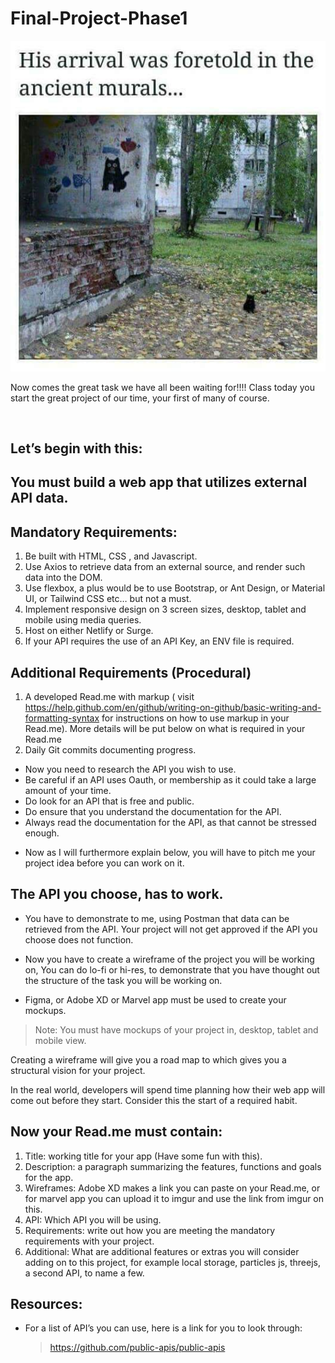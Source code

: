 # Final-Project-Phase1

![](Time.jpg)

Now comes the great task we have all been waiting for!!!!
Class today you start the great project of our time, your first of many of course.

<br>

## Let’s begin with this:

## You must build a web app that utilizes external API data.

## Mandatory Requirements:

1. Be built with HTML, CSS , and Javascript.
2. Use Axios to retrieve data from an external source, and render such data into the DOM.
3. Use flexbox, a plus would be to use Bootstrap, or Ant Design, or Material UI, or Tailwind CSS etc… but not a must.
4. Implement responsive design on 3 screen sizes, desktop, tablet and mobile using media queries.
5. Host on either Netlify or Surge.
6. If your API requires the use of an API Key, an ENV file is required.
   <br>

## Additional Requirements (Procedural)

1. A developed Read.me with markup ( visit https://help.github.com/en/github/writing-on-github/basic-writing-and-formatting-syntax for instructions on how to use markup in your Read.me). More details will be put below on what is required in your Read.me
2. Daily Git commits documenting progress.

- Now you need to research the API you wish to use.
- Be careful if an API uses Oauth, or membership as it could take a large amount of your time.
- Do look for an API that is free and public.
- Do ensure that you understand the documentation for the API.
- Always read the documentation for the API, as that cannot be stressed enough.
  <br>

* Now as I will furthermore explain below, you will have to pitch me your project idea before you can work on it.

## The API you choose, has to work.

- You have to demonstrate to me, using Postman that data can be retrieved from the API. Your project will not get approved if the API you choose does not function.

- Now you have to create a wireframe of the project you will be working on, You can do lo-fi or hi-res, to demonstrate that you have thought out the structure of the task you will be working on.
- Figma, or Adobe XD or Marvel app must be used to create your mockups.

> Note: You must have mockups of your project in, desktop, tablet and mobile view.
> <br>

Creating a wireframe will give you a road map to which gives you a structural vision for your project.

In the real world, developers will spend time planning how their web app will come out before they start. Consider this the start of a required habit.

## Now your Read.me must contain:

1. Title: working title for your app (Have some fun with this).
2. Description: a paragraph summarizing the features, functions and goals for the app.
3. Wireframes: Adobe XD makes a link you can paste on your Read.me, or for marvel app you can upload it to imgur and use the link from imgur on this.
4. API: Which API you will be using.
5. Requirements: write out how you are meeting the mandatory requirements with your project.
6. Additional: What are additional features or extras you will consider adding on to this project, for example local storage, particles js, threejs, a second API, to name a few.

## Resources:

- For a list of API’s you can use, here is a link for you to look through:
  > https://github.com/public-apis/public-apis
